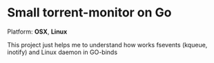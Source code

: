 # Small torrent-monitor on Go

Platform: **OSX**, **Linux**

This project just helps me to understand how works fsevents (kqueue, inotify) and Linux daemon in GO-binds
